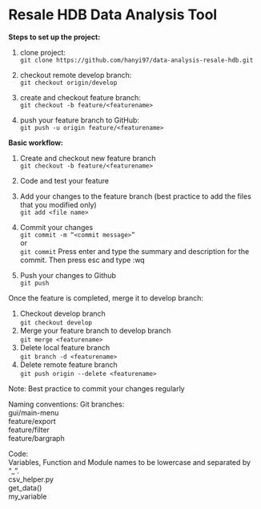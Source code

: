 # Resale HDB Data Analysis Tool

**Steps to set up the project:**
1. clone project:  
```git clone https://github.com/hanyi97/data-analysis-resale-hdb.git```

2. checkout remote develop branch:  
```git checkout origin/develop```

3. create and checkout feature branch:  
```git checkout -b feature/<featurename>```

4. push your feature branch to GitHub:  
```git push -u origin feature/<featurename>```

**Basic workflow:**
1. Create and checkout new feature branch  
```git checkout -b feature/<featurename>```

2. Code and test your feature  

3. Add your changes to the feature branch (best practice to add the files that you modified only)  
```git add <file name>```

4. Commit your changes  
```git commit -m “<commit message>”```  
or  
```git commit``` Press enter and type the summary and description for the commit. Then press esc and type :wq  

5. Push your changes to Github  
```git push```

Once the feature is completed, merge it to develop branch:  
1. Checkout develop branch  
```git checkout develop```  
2. Merge your feature branch to develop branch  
```git merge <featurename>```  
3. Delete local feature branch   
```git branch -d <featurename>```  
4. Delete remote feature branch  
```git push origin --delete <featurename>```  

Note: Best practice to commit your changes regularly

Naming conventions: 
Git branches:  
gui/main-menu  
feature/export  
feature/filter  
feature/bargraph

Code:  
Variables, Function and Module names to be lowercase and separated by “_”.  
csv_helper.py  
get_data()  
my_variable

